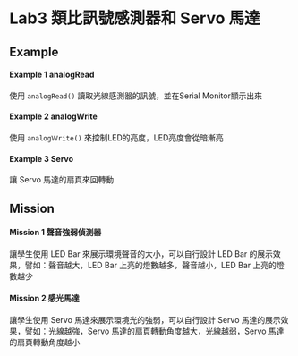 # Lab3 類比訊號感測器和 Servo 馬達

## Example
#### Example 1 analogRead
使用 `analogRead()` 讀取光線感測器的訊號，並在Serial Monitor顯示出來


#### Example 2 analogWrite
使用 `analogＷrite()` 來控制LED的亮度，LED亮度會從暗漸亮


#### Example 3 Servo
讓 Servo 馬達的扇頁來回轉動


## Mission
#### Mission 1 聲音強弱偵測器
讓學生使用 LED Bar 來展示環境聲音的大小，可以自行設計 LED Bar 的展示效果，譬如：聲音越大，LED Bar 上亮的燈數越多，聲音越小，LED Bar 上亮的燈數越少

#### Mission 2 感光馬達
讓學生使用 Servo 馬達來展示環境光的強弱，可以自行設計 Servo 馬達的展示效果，譬如：光線越強，Servo 馬達的扇頁轉動角度越大，光線越弱，Servo 馬達的扇頁轉動角度越小
